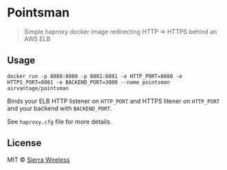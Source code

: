 Pointsman
================
> Simple haproxy docker image redirecting HTTP => HTTPS behind an AWS ELB

Usage
-----

`docker run -p 8080:8080 -p 8081:8081 -e HTTP_PORT=8080 -e HTTPS_PORT=8081 -e BACKEND_PORT=3000 --name pointsman airvantage/pointsman`

Binds your ELB HTTP listener on `HTTP_PORT` and HTTPS litener on `HTTP_PORT` and your backend with `BACKEND_PORT`.

See `haproxy.cfg` file for more details.

License
-------

MIT © [Sierra Wireless](http://wwww.sierrawireless.com)

